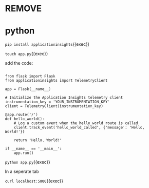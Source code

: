 # REMOVE

# python

`pip install applicationinsights`{{exec}}

`touch app.py`{{exec}}


add the code:

```

from flask import Flask
from applicationinsights import TelemetryClient

app = Flask(__name__)

# Initialize the Application Insights telemetry client
instrumentation_key = 'YOUR_INSTRUMENTATION_KEY'
client = TelemetryClient(instrumentation_key)

@app.route('/')
def hello_world():
    # Log a custom event when the hello_world route is called
    client.track_event('hello_world_called', {'message': 'Hello, World!'})

    return 'Hello, World!'

if __name__ == '__main__':
    app.run()

```

`python app.py`{{exec}}

In a seperate tab

`curl localhost:5000`{{exec}}
